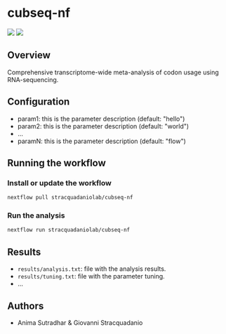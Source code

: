 # cubseq-nf

![](https://img.shields.io/badge/current_version-0.2.0-blue)
![](https://github.com/stracquadaniolab/cubseq-nf/workflows/build/badge.svg)
## Overview
Comprehensive transcriptome-wide meta-analysis of codon usage using RNA-sequencing.

## Configuration

- param1: this is the parameter description (default: "hello")
- param2: this is the parameter description (default: "world")
- ...
- paramN: this is the parameter description (default: "flow")

## Running the workflow

### Install or update the workflow

```bash
nextflow pull stracquadaniolab/cubseq-nf
```

### Run the analysis

```bash
nextflow run stracquadaniolab/cubseq-nf
```

## Results

- `results/analysis.txt`: file with the analysis results.
- `results/tuning.txt`: file with the parameter tuning.
- ...

## Authors

- Anima Sutradhar & Giovanni Stracquadanio

